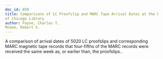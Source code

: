 ```yaml
---
doc_id: 859
title: Comparisons of LC Proofslip and MARC Tape Arrival Dates at the University 
of Chicago Library
author: Payne, Charles T.
McGee, Robert S.
---
```


A comparison of arrival dates of 5020 LC proofslips and corresponding MARC
magnetic tape records that four-fifths of the MARC records were received the
same week as, or earlier than, the proofslips..